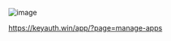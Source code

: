 ![image](https://github.com/bs08x/License-Authenticator/assets/68190921/1726fae6-b96b-4146-b036-504e648ccd2b)

https://keyauth.win/app/?page=manage-apps
